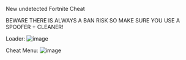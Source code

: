 New undetected Fortnite Cheat

BEWARE THERE IS ALWAYS A BAN RISK SO MAKE SURE YOU USE A SPOOFER + CLEANER!

Loader:
![image](https://user-images.githubusercontent.com/91130343/210551847-50fef83b-043e-4895-b4f5-587f81ed2cea.png)

Cheat Menu:
![image](https://user-images.githubusercontent.com/91130343/210551923-19e86685-a036-4c08-b9c9-6bc3a4037ad7.png)
